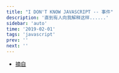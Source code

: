 ```yaml
---
title: "I DON'T KNOW JAVASCRIPT -- 事件"
description: '直到有人向我解释这样......'
sidebar: 'auto'
time: '2019-02-01'
tags: 'javascript'
prev: ''
next: ''
---
```


+ [摘自](https://blog.bitsrc.io/javascript-internals-javascript-engine-run-time-environment-settimeout-web-api-eeed263b1617)


